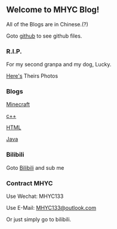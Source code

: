 ## Welcome to MHYC Blog!

All of the Blogs are in Chinese.(?)

Goto [github](https://github.com/MHYCWasTaken/MHYCWasTaken.github.io) to see github files.

### R.I.P.

For my second granpa and my dog, Lucky.

[Here's](_posts/rip_photo.md) Theirs Photos

### Blogs

[Minecraft](_posts/minecraft_index.md)

[c++](_posts/cpp_index.md)

[HTML](_posts/html_indx.md)

[Java](_posts/java_index.md)

### Bilibili

Goto [Bilibili](https://space.bilibili.com/1251782597) and sub me

### Contract MHYC

Use Wechat: MHYC133

Use E-Mail: MHYC133@outlook.com

Or just simply go to bilibili.
